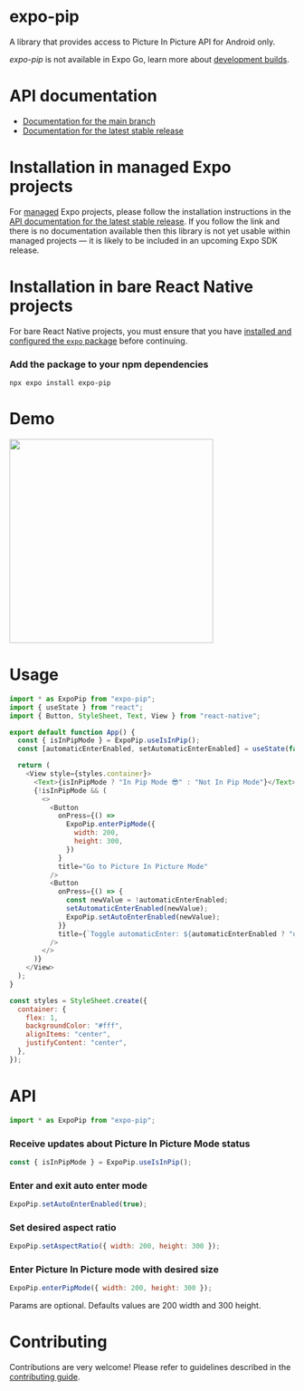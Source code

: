 # expo-pip

A library that provides access to Picture In Picture API for Android only.

_expo-pip_ is not available in Expo Go, learn more about [development builds](https://docs.expo.dev/develop/development-builds/introduction/).

# API documentation

- [Documentation for the main branch](https://github.com/expo/expo/blob/main/docs/pages/versions/unversioned/sdk/pip.md)
- [Documentation for the latest stable release](https://docs.expo.dev/versions/latest/sdk/pip/)

# Installation in managed Expo projects

For [managed](https://docs.expo.dev/archive/managed-vs-bare/) Expo projects, please follow the installation instructions in the [API documentation for the latest stable release](#api-documentation). If you follow the link and there is no documentation available then this library is not yet usable within managed projects &mdash; it is likely to be included in an upcoming Expo SDK release.

# Installation in bare React Native projects

For bare React Native projects, you must ensure that you have [installed and configured the `expo` package](https://docs.expo.dev/bare/installing-expo-modules/) before continuing.

### Add the package to your npm dependencies

```
npx expo install expo-pip
```

# Demo

<a href="https://github.com/EdgarJMesquita/expo-pip"><img src="./docs/assets/demo.gif" width="360"></a>

# Usage

```js
import * as ExpoPip from "expo-pip";
import { useState } from "react";
import { Button, StyleSheet, Text, View } from "react-native";

export default function App() {
  const { isInPipMode } = ExpoPip.useIsInPip();
  const [automaticEnterEnabled, setAutomaticEnterEnabled] = useState(false);

  return (
    <View style={styles.container}>
      <Text>{isInPipMode ? "In Pip Mode 😎" : "Not In Pip Mode"}</Text>
      {!isInPipMode && (
        <>
          <Button
            onPress={() =>
              ExpoPip.enterPipMode({
                width: 200,
                height: 300,
              })
            }
            title="Go to Picture In Picture Mode"
          />
          <Button
            onPress={() => {
              const newValue = !automaticEnterEnabled;
              setAutomaticEnterEnabled(newValue);
              ExpoPip.setAutoEnterEnabled(newValue);
            }}
            title={`Toggle automaticEnter: ${automaticEnterEnabled ? "on" : "off"}`}
          />
        </>
      )}
    </View>
  );
}

const styles = StyleSheet.create({
  container: {
    flex: 1,
    backgroundColor: "#fff",
    alignItems: "center",
    justifyContent: "center",
  },
});
```

# API

```js
import * as ExpoPip from "expo-pip";
```

### Receive updates about Picture In Picture Mode status

```js
const { isInPipMode } = ExpoPip.useIsInPip();
```

### Enter and exit auto enter mode

```js
ExpoPip.setAutoEnterEnabled(true);
```

### Set desired aspect ratio

```js
ExpoPip.setAspectRatio({ width: 200, height: 300 });
```

### Enter Picture In Picture mode with desired size

```js
ExpoPip.enterPipMode({ width: 200, height: 300 });
```

Params are optional. Defaults values are 200 width and 300 height.

# Contributing

Contributions are very welcome! Please refer to guidelines described in the [contributing guide](https://github.com/expo/expo#contributing).
